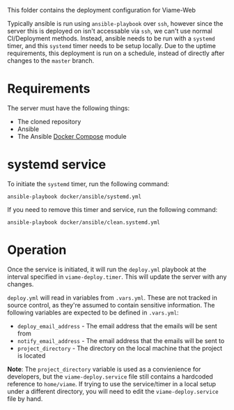 This folder contains the deployment configuration for Viame-Web


Typically ansible is run using `ansible-playbook` over `ssh`, however since the server this is deployed on isn't accessable via `ssh`, we can't use normal CI/Deployment methods. Instead, ansible needs to be run with a `systemd` timer, and this `systemd` timer needs to be setup locally. Due to the uptime requirements, this deployment is run on a schedule, instead of directly after changes to the `master` branch.

# Requirements
The server must have the following things:
- The cloned repository
- Ansible
- The Ansible [Docker Compose](https://docs.ansible.com/ansible/latest/modules/docker_compose_module.html) module


# systemd service
To initiate the `systemd` timer, run the following command:

```
ansible-playbook docker/ansible/systemd.yml
```

If you need to remove this timer and service, run the following command:

```
ansible-playbook docker/ansible/clean.systemd.yml
```

# Operation
Once the service is initiated, it will run the `deploy.yml` playbook at the interval specified in `viame-deploy.timer`. This will update the server with any changes.

`deploy.yml` will read in variables from `.vars.yml`. These are not tracked in source control, as they're assumed to contain sensitive information. The following variables are expected to be defined in `.vars.yml`:

- `deploy_email_address` - The email address that the emails will be sent from
- `notify_email_address` - The email address that the emails will be sent to
- `project_directory` - The directory on the local machine that the project is located

**Note**: The `project_directory` variable is used as a convienience for developers, but the `viame-deploy.service` file still contains a hardcoded reference to `home/viame`. If trying to use the service/timer in a local setup under a different directory, you will need to edit the `viame-deploy.service` file by hand.
